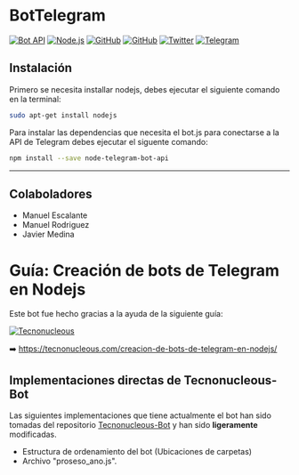 # BotTelegram

[![Bot API](https://img.shields.io/badge/Bot%20API-v4.1-0088cc.svg)](https://core.telegram.org/bots/api)
[![Node.js](https://img.shields.io/badge/Node.js-v11.6.0-6cc24a.svg)](https://nodejs.org/en/)
[![GitHub](https://img.shields.io/badge/GitHub-node--telegram--bot--api-333.svg)](https://github.com/yagop/node-telegram-bot-api)
[![GitHub](https://img.shields.io/badge/GitHub-Tecnonucleous--Bot-333.svg)](https://github.com/Tecnonucleous/Tecnonucleous-Bot)
[![Twitter](https://img.shields.io/badge/Twitter-MaEscalanteHe-1da1f2.svg)](https://twitter.com/MaEscalanteHe)
[![Telegram](https://img.shields.io/badge/Telegram-MaEscalanteHe-0088cc.svg)](https://telegram.me/MaEscalanteHe)


## Instalación

Primero se necesita installar nodejs, debes ejecutar el siguiente comando en la terminal:

```bash
sudo apt-get install nodejs
```

Para instalar las dependencias que necesita el bot.js para conectarse a la API de Telegram debes ejecutar el siguente comando:

```bash
npm install --save node-telegram-bot-api
```

---


## Colaboladores

* Manuel Escalante
* Manuel Rodriguez
* Javier Medina

# Guía: Creación de bots de Telegram en Nodejs

Este bot fue hecho gracias a la ayuda de la siguiente guía:

[![Tecnonucleous](https://tecnonucleous.com/content/images/2018/03/Guia-creacion-de-bot-de-telegram-en-nodejs.png)](https://tecnonucleous.com/creacion-de-bots-de-telegram-en-nodejs/)

➡️ https://tecnonucleous.com/creacion-de-bots-de-telegram-en-nodejs/

## Implementaciones directas de Tecnonucleous-Bot

Las siguientes implementaciones que tiene actualmente el bot han sido tomadas del repositorio [Tecnonucleous-Bot](https://github.com/Tecnonucleous/Tecnonucleous-Bot)
 y han sido **ligeramente** modificadas.

* Estructura de ordenamiento del bot (Ubicaciones de carpetas)
* Archivo "proseso_ano.js".